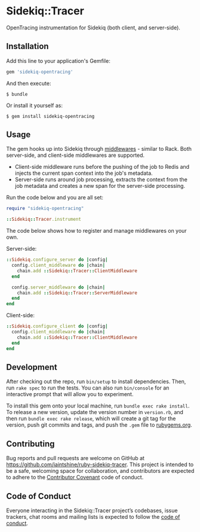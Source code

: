 # Sidekiq::Tracer

OpenTracing instrumentation for Sidekiq (both client, and server-side).

## Installation

Add this line to your application's Gemfile:

```ruby
gem 'sidekiq-opentracing'
```

And then execute:

    $ bundle

Or install it yourself as:

    $ gem install sidekiq-opentracing

## Usage

The gem hooks up into Sidekiq through [middlewares](https://github.com/mperham/sidekiq/wiki/Middleware) - similar to Rack. Both server-side, and client-side middlewares are supported.

* Client-side middleware runs before the pushing of the job to Redis and injects the current span context into the job's metadata.
* Server-side runs around job processing, extracts the context from the job metadata and creates a new span for the server-side processing.


Run the code below and you are all set:

```ruby
require "sidekiq-opentracing"

::Sidekiq::Tracer.instrument
```


The code below shows how to register and manage middlewares on your own.

Server-side:

```ruby
::Sidekiq.configure_server do |config|
  config.client_middleware do |chain|
    chain.add ::Sidekiq::Tracer::ClientMiddleware
  end

  config.server_middleware do |chain|
    chain.add ::Sidekiq::Tracer::ServerMiddleware
  end
end
```

Client-side:

```ruby
::Sidekiq.configure_client do |config|
  config.client_middleware do |chain|
    chain.add ::Sidekiq::Tracer::ClientMiddleware
  end
end
```

## Development

After checking out the repo, run `bin/setup` to install dependencies. Then, run `rake spec` to run the tests. You can also run `bin/console` for an interactive prompt that will allow you to experiment.

To install this gem onto your local machine, run `bundle exec rake install`. To release a new version, update the version number in `version.rb`, and then run `bundle exec rake release`, which will create a git tag for the version, push git commits and tags, and push the `.gem` file to [rubygems.org](https://rubygems.org).

## Contributing

Bug reports and pull requests are welcome on GitHub at https://github.com/iaintshine/ruby-sidekiq-tracer. This project is intended to be a safe, welcoming space for collaboration, and contributors are expected to adhere to the [Contributor Covenant](http://contributor-covenant.org) code of conduct.

## Code of Conduct

Everyone interacting in the Sidekiq::Tracer project’s codebases, issue trackers, chat rooms and mailing lists is expected to follow the [code of conduct](https://github.com/iaintshine/ruby-sidekiq-tracer/blob/master/CODE_OF_CONDUCT.md).
